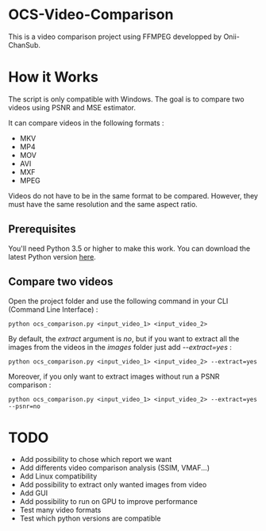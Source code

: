 # OCS-Video-Comparison

This is a video comparison project using FFMPEG developped by Onii-ChanSub.

# How it Works

The script is only compatible with Windows.
The goal is to compare two videos using PSNR and MSE estimator.

It can compare videos in the following formats :
- MKV
- MP4
- MOV
- AVI
- MXF
- MPEG

Videos do not have to be in the same format to be compared. However, they must have the same resolution and the same aspect ratio.

## Prerequisites

You'll need Python 3.5 or higher to make this work.
You can download the latest Python version [here](https://www.python.org/downloads/windows/).

## Compare two videos

Open the project folder and use the following command in your CLI (Command Line Interface) :
```CLI
python ocs_comparison.py <input_video_1> <input_video_2>
```

By default, the *extract* argument is *no*, but if you want to extract all the images from the videos in the *images* folder just add *--extract=yes* :
```CLI
python ocs_comparison.py <input_video_1> <input_video_2> --extract=yes
```

Moreover, if you only want to extract images without run a PSNR comparison :
```CLI
python ocs_comparison.py <input_video_1> <input_video_2> --extract=yes --psnr=no
```

# TODO

- Add possibility to chose which report we want
- Add differents video comparison analysis (SSIM, VMAF...)
- Add Linux compatibility
- Add possibility to extract only wanted images from video
- Add GUI
- Add possibility to run on GPU to improve performance
- Test many video formats
- Test which python versions are compatible

